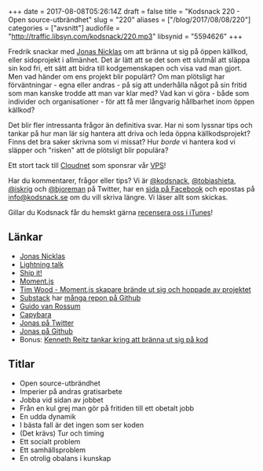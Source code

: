 +++
date = 2017-08-08T05:26:14Z
draft = false
title = "Kodsnack 220 - Open source-utbrändhet"
slug = "220"
aliases = ["/blog/2017/08/08/220"]
categories = ["avsnitt"]
audiofile = "http://traffic.libsyn.com/kodsnack/220.mp3"
libsynid = "5594626"
+++

Fredrik snackar med [Jonas Nicklas](https://twitter.com/jonicklas) om att bränna ut sig på öppen källkod, eller sidoprojekt i allmänhet. Det är lätt att se det som ett slutmål att släppa sin kod fri, ett sätt att bidra till kodgemenskapen och visa vad man gjort. Men vad händer om ens projekt blir populärt? Om man plötsligt har förväntningar - egna eller andras - på sig att underhålla något på sin fritid som man kanske trodde att man var klar med? Vad kan vi göra - både som individer och organisationer - för att få mer långvarig hållbarhet inom öppen källkod?

Det blir fler intressanta frågor än definitiva svar. Har ni som lyssnar tips och tankar på hur man lär sig hantera att driva och leda öppna källkodsprojekt? Finns det bra saker skrivna som vi missat? Hur *borde* vi hantera kod vi släpper och "risken" att de plötsligt blir populära?

Ett stort tack till [Cloudnet](http://www.cloudnet.se) som sponsrar vår [VPS](http://en.wikipedia.org/wiki/Virtual_private_server)!

Har du kommentarer, frågor eller tips? Vi är [@kodsnack](https://www.twitter.com/kodsnack), [@tobiashieta](https://www.twitter.com/tobiashieta), [@iskrig](https://www.twitter.com/iskrig) och [@bjoreman](https://www.twitter.com/bjoreman) på Twitter, har en [sida på Facebook](https://www.facebook.com/kodsnack) och epostas på [info@kodsnack.se](mailto:info@kodsnack.se) om du vill skriva längre. Vi läser allt som skickas.

Gillar du Kodsnack får du hemskt gärna [recensera oss i iTunes](http://itunes.apple.com/se/podcast/kodsnack/id561631498?l=en)!

## Länkar ##
* [Jonas Nicklas](https://twitter.com/jonicklas)
* [Lightning talk](https://en.wikipedia.org/wiki/Lightning_talk)
* [Ship it!](https://shipitconf.org/)
* [Moment.js](https://momentjs.com/)
* [Tim Wood - Moment.js skapare brände ut sig och hoppade av projektet](https://medium.com/@timrwood/moment-endof-term-522d8965689)
* [Substack](https://substack.neocities.org/) har [många repon på Github](https://github.com/substack?tab=repositories)
* [Guido van Rossum](https://en.wikipedia.org/wiki/Guido_van_Rossum)
* [Capybara](http://teamcapybara.github.io/capybara/)
* [Jonas på Twitter](https://twitter.com/jonicklas)
* [Jonas på Github](https://github.com/jnicklas)
* Bonus: [Kenneth Reitz tankar kring att bränna ut sig på kod](https://www.kennethreitz.org/essays/the-reality-of-developer-burnout)

## Titlar ##
* Open source-utbrändhet
* Imperier på andras gratisarbete
* Jobba vid sidan av jobbet
* Från en kul grej man gör på fritiden till ett obetalt jobb
* En udda dynamik
* I bästa fall är det ingen som ser koden
* (Det krävs) Tur och timing
* Ett socialt problem
* Ett samhällsproblem
* En otrolig obalans i kunskap